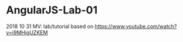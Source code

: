 # AngularJS-Lab-01
2018 10 31 MV: lab/tutorial based on https://www.youtube.com/watch?v=i9MHigUZKEM
